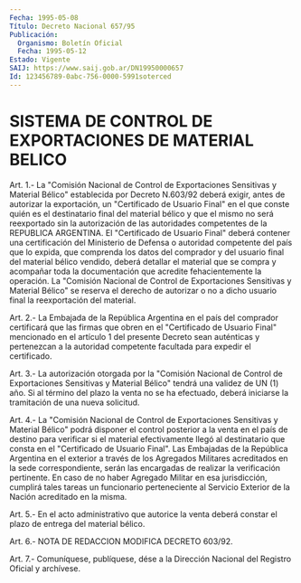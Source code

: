 ```yaml
---
Fecha: 1995-05-08
Título: Decreto Nacional 657/95
Publicación:
  Organismo: Boletín Oficial
  Fecha: 1995-05-12
Estado: Vigente
SAIJ: https://www.saij.gob.ar/DN19950000657
Id: 123456789-0abc-756-0000-5991soterced
---
```

# SISTEMA DE CONTROL DE EXPORTACIONES DE MATERIAL BELICO

<a id="1"></a>
Art.  1.-  La  "Comisión  Nacional de Control de Exportaciones Sensitivas  y  Material Bélico" establecida  por  Decreto  N.603/92 deberá exigir, antes  de  autorizar la exportación, un "Certificado de Usuario Final" en el que  conste  quién es el destinatario final del  material  bélico y que el mismo no  será  reexportado  sin  la autorización  de   las  autoridades  competentes  de  la  REPUBLICA ARGENTINA. El "Certificado  de  Usuario  Final" deberá contener una certificación del Ministerio de Defensa o  autoridad competente del país que lo expida, que comprenda los datos  del  comprador  y  del usuario  final  del  material  bélico  vendido,  deberá detallar el material  que  se  compra  y  acompañar  toda la documentación  que acredite  fehacientemente la operación. La  "Comisión  Nacional  de Control de  Exportaciones  Sensitivas y Material Bélico" se reserva el derecho de autorizar o no a dicho usuario final la reexportación del material.

<a id="2"></a>
Art.  2.- La Embajada de la República Argentina en el país del comprador certificará  que  las firmas que obren en el "Certificado de Usuario Final" mencionado  en el artículo 1 del presente Decreto sean auténticas y pertenezcan a  la  autoridad competente facultada para expedir el certificado.

<a id="3"></a>
Art. 3.- La autorización otorgada por la "Comisión Nacional de Control  de  Exportaciones Sensitivas y Material Bélico" tendrá una validez de UN  (1)  año.  Si al término del plazo la venta no se ha efectuado, deberá iniciarse  la tramitación de una nueva solicitud.

<a id="4"></a>
Art.  4.-  La  "Comisión  Nacional de Control de Exportaciones Sensitivas y Material Bélico" podrá  disponer  el control posterior a  la  venta en el país de destino para verificar  si  el  material efectivamente  llegó  al destinatario que consta en el "Certificado de Usuario Final". Las  Embajadas  de  la República Argentina en el exterior  a  través de los Agregados Militares  acreditados  en  la sede  correspondiente,    serán   las  encargadas  de  realizar  la verificación pertinente. En caso de  no  haber  Agregado Militar en esa jurisdicción, cumplirá tales tareas un funcionario perteneciente  al Servicio Exterior de la Nación acreditado  en  la misma.

<a id="5"></a>
Art. 5.- En el acto administrativo que autorice la venta deberá constar el plazo de entrega del material bélico.

<a id="6"></a>
Art. 6.- NOTA DE REDACCION MODIFICA DECRETO 603/92.

<a id="7"></a>
Art. 7.- Comuníquese, publíquese, dése a la Dirección Nacional del Registro Oficial y archívese.